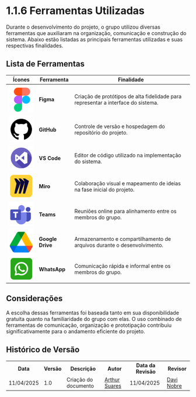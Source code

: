 # 1.1.6 Ferramentas Utilizadas

Durante o desenvolvimento do projeto, o grupo utilizou diversas ferramentas que auxiliaram na organização, comunicação e construção do sistema. Abaixo estão listadas as principais ferramentas utilizadas e suas respectivas finalidades.


## Lista de Ferramentas

| Ícones                             | Ferramenta       | Finalidade                                                                        |
| ---------------------------------- | ---------------- | --------------------------------------------------------------------------------- |
| ![alt text](../assets/figma.png)   | **Figma**        | Criação de protótipos de alta fidelidade para representar a interface do sistema. |
| ![alt text](../assets/image.png)   | **GitHub**       | Controle de versão e hospedagem do repositório do projeto.                        |
| ![alt text](../assets/image-1.png) | **VS Code**      | Editor de código utilizado na implementação do sistema.                           |
| ![alt text](../assets/image-2.png) | **Miro**         | Colaboração visual e mapeamento de ideias na fase inicial do projeto.             |
| ![alt text](../assets/image-3.png) | **Teams**        | Reuniões online para alinhamento entre os membros do grupo.                       |
| ![alt text](../assets/image-4.png) | **Google Drive** | Armazenamento e compartilhamento de arquivos durante o desenvolvimento.           |
| ![alt text](../assets/image-5.png) | **WhatsApp**     | Comunicação rápida e informal entre os membros do grupo.                          |


## Considerações

A escolha dessas ferramentas foi baseada tanto em sua disponibilidade gratuita quanto na familiaridade do grupo com elas. O uso combinado de ferramentas de comunicação, organização e prototipação contribuiu significativamente para o andamento eficiente do projeto.

## Histórico de Versão

<div align="center">
    <table>
        <tr>
            <th>Data</th>
            <th>Versão</th>
            <th>Descrição</th>
            <th>Autor</th>
            <th>Data da Revisão</th>
            <th>Revisor</th>
        </tr>
        <tr>
            <td>11/04/2025</td>
            <td>1.0</td>
            <td>Criação do documento</td>
            <td><a href="https://github.com/erteduarda">Arthur Suares</a></td>
            <td>11/04/2025</td>
            <td><a href="https://github.com/Jagaima">Davi Nobre </a></td>
        </tr>
    </table>
</div>
